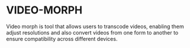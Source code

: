 # VIDEO-MORPH

Video morph is tool that allows users to transcode videos, enabling them adjust resolutions and also convert videos from one form to another to ensure compatibility across different devices.
